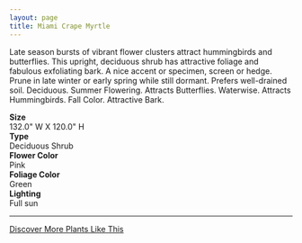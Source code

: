 ```yaml
---
layout: page
title: Miami Crape Myrtle
---
```


<div class="row">
  <div class="col-md-4">
    <div class="plant-image plant-image-large" style="background-image: url(&quot;https://s3-us-west-1.amazonaws.com/images.plantwithbloom.com/miami_crape_myrtle.jpg&quot;);"></div>
  </div>
  <div class="col-md-8">
    <div>
      <p>Late season bursts of vibrant flower clusters attract hummingbirds and butterflies. This upright, deciduous shrub has attractive foliage and fabulous exfoliating bark. A nice accent or specimen, screen or hedge.  Prune in late winter or early spring while still dormant. Prefers well-drained soil. Deciduous. Summer Flowering. Attracts Butterflies. Waterwise. Attracts Hummingbirds. Fall Color. Attractive Bark.</p>
      <div class="row">
        <div class="col-md-3">
          <strong>Size</strong>
        </div>
        <div class="col-md-9">132.0" W X 120.0" H</div>
      </div>
      <div class="row">
        <div class="col-md-3">
          <strong>Type</strong>
        </div>
        <div class="col-md-9">Deciduous Shrub</div>
      </div>
      <div class="row">
        <div class="col-md-3">
          <strong>Flower Color</strong>
        </div>
        <div class="col-md-9">Pink</div>
      </div>
      <div class="row">
        <div class="col-md-3">
          <strong>Foliage Color</strong>
        </div>
        <div class="col-md-9">Green</div>
      </div>
      <div class="row">
        <div class="col-md-3">
          <strong>Lighting</strong>
        </div>
        <div class="col-md-9">Full sun</div>
      </div>
    </div>
    <hr/>
    <a class="btn btn-default" href="http://app.plantwithbloom.com/search">Discover More Plants Like This</a>
  </div>
</div>